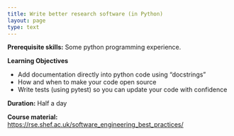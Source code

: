 ```yaml
---
title: Write better research software (in Python)
layout: page
type: text
---
```


**Prerequisite skills:** Some python programming experience.

**Learning Objectives**

* Add documentation directly into python code using “docstrings”
* How and when to make your code open source
* Write tests (using pytest) so you can update your code with confidence

**Duration:** Half a day

**Course material:** <https://rse.shef.ac.uk/software_engineering_best_practices/>